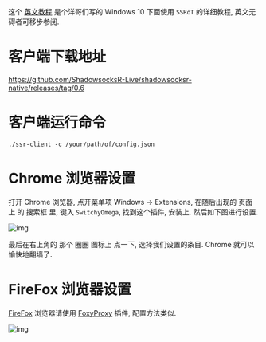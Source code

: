 这个 [英文教程](https://palitechsociety.blogspot.com/2019/08/shadowsocksr-over-tls-ssrot-client.html) 是个洋哥们写的 Windows 10 下面使用 `SSRoT` 的详细教程, 英文无碍者可移步参阅. 

# 客户端下载地址
https://github.com/ShadowsocksR-Live/shadowsocksr-native/releases/tag/0.6

# 客户端运行命令
```
./ssr-client -c /your/path/of/config.json
```
# Chrome 浏览器设置
打开 Chrome 浏览器, 点开菜单项 Windows -> Extensions, 
在随后出现的 页面上 的 搜索框 里, 键入 `SwitchyOmega`, 找到这个插件, 安装上.
然后如下图进行设置.

![img](https://user-images.githubusercontent.com/30760636/62794885-ddb06180-bb07-11e9-8bbd-08fc15de4b44.png)

最后在右上角的 那个 圈圈 图标上 点一下, 选择我们设置的条目. Chrome 就可以愉快地翻墙了.


# FireFox 浏览器设置

[FireFox](https://www.mozilla.org/zh-CN/firefox/new/) 浏览器请使用 [FoxyProxy](https://addons.mozilla.org/en-US/firefox/addon/foxyproxy-standard/) 插件, 配置方法类似.

![img](https://user-images.githubusercontent.com/30760636/63423621-49b39380-c43f-11e9-9025-81d46dbf762e.png)
